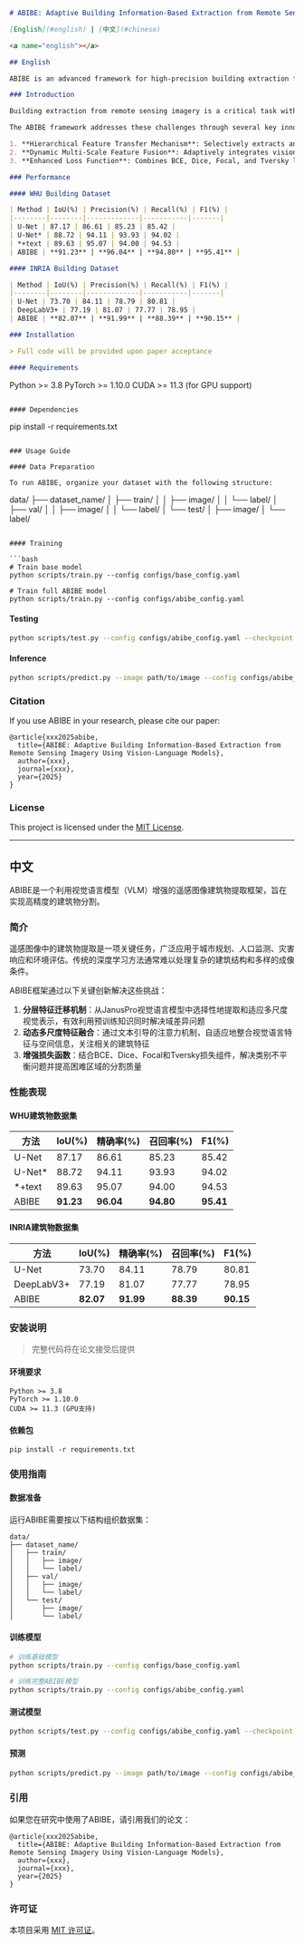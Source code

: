```markdown
# ABIBE: Adaptive Building Information-Based Extraction from Remote Sensing Imagery Using Vision-Language Models

[English](#english) | [中文](#chinese)

<a name="english"></a>

## English

ABIBE is an advanced framework for high-precision building extraction from remote sensing imagery, leveraging vision-language models (VLMs) to enhance feature representation and segmentation accuracy.

### Introduction

Building extraction from remote sensing imagery is a critical task with applications in urban planning, population monitoring, disaster response, and environmental assessment. Traditional deep learning approaches often struggle with complex building structures and diverse imaging conditions.

The ABIBE framework addresses these challenges through several key innovations:

1. **Hierarchical Feature Transfer Mechanism**: Selectively extracts and adapts multi-scale visual representations from the JanusPro vision-language model, effectively leveraging pre-trained knowledge while addressing domain gaps
2. **Dynamic Multi-Scale Feature Fusion**: Adaptively integrates vision-language features with spatial information using text-guided attention to focus on relevant building characteristics
3. **Enhanced Loss Function**: Combines BCE, Dice, Focal, and Tversky loss components to address class imbalance and improve segmentation quality in challenging regions

### Performance

#### WHU Building Dataset

| Method | IoU(%) | Precision(%) | Recall(%) | F1(%) |
|--------|--------|-------------|-----------|-------|
| U-Net | 87.17 | 86.61 | 85.23 | 85.42 |
| U-Net* | 88.72 | 94.11 | 93.93 | 94.02 |
| *+text | 89.63 | 95.07 | 94.00 | 94.53 |
| ABIBE | **91.23** | **96.04** | **94.80** | **95.41** |

#### INRIA Building Dataset

| Method | IoU(%) | Precision(%) | Recall(%) | F1(%) |
|--------|--------|-------------|-----------|-------|
| U-Net | 73.70 | 84.11 | 78.79 | 80.81 |
| DeepLabV3+ | 77.19 | 81.07 | 77.77 | 78.95 |
| ABIBE | **82.07** | **91.99** | **88.39** | **90.15** |

### Installation

> Full code will be provided upon paper acceptance

#### Requirements

```
Python >= 3.8
PyTorch >= 1.10.0
CUDA >= 11.3 (for GPU support)
```

#### Dependencies

```
pip install -r requirements.txt
```

### Usage Guide

#### Data Preparation

To run ABIBE, organize your dataset with the following structure:

```
data/
├── dataset_name/
│   ├── train/
│   │   ├── image/
│   │   └── label/
│   ├── val/
│   │   ├── image/
│   │   └── label/
│   └── test/
│       ├── image/
│       └── label/
```

#### Training

```bash
# Train base model
python scripts/train.py --config configs/base_config.yaml

# Train full ABIBE model
python scripts/train.py --config configs/abibe_config.yaml
```

#### Testing

```bash
python scripts/test.py --config configs/abibe_config.yaml --checkpoint path/to/checkpoint
```

#### Inference

```bash
python scripts/predict.py --image path/to/image --config configs/abibe_config.yaml --checkpoint path/to/checkpoint
```

### Citation

If you use ABIBE in your research, please cite our paper:

```
@article{xxx2025abibe,
  title={ABIBE: Adaptive Building Information-Based Extraction from Remote Sensing Imagery Using Vision-Language Models},
  author={xxx},
  journal={xxx},
  year={2025}
}
```

### License

This project is licensed under the [MIT License](LICENSE).


---

<a name="chinese"></a>

## 中文

ABIBE是一个利用视觉语言模型（VLM）增强的遥感图像建筑物提取框架，旨在实现高精度的建筑物分割。

### 简介

遥感图像中的建筑物提取是一项关键任务，广泛应用于城市规划、人口监测、灾害响应和环境评估。传统的深度学习方法通常难以处理复杂的建筑结构和多样的成像条件。

ABIBE框架通过以下关键创新解决这些挑战：

1. **分层特征迁移机制**：从JanusPro视觉语言模型中选择性地提取和适应多尺度视觉表示，有效利用预训练知识同时解决域差异问题
2. **动态多尺度特征融合**：通过文本引导的注意力机制，自适应地整合视觉语言特征与空间信息，关注相关的建筑特征
3. **增强损失函数**：结合BCE、Dice、Focal和Tversky损失组件，解决类别不平衡问题并提高困难区域的分割质量

### 性能表现

#### WHU建筑物数据集

| 方法 | IoU(%) | 精确率(%) | 召回率(%) | F1(%) |
|------|--------|----------|----------|-------|
| U-Net | 87.17 | 86.61 | 85.23 | 85.42 |
| U-Net* | 88.72 | 94.11 | 93.93 | 94.02 |
| *+text | 89.63 | 95.07 | 94.00 | 94.53 |
| ABIBE | **91.23** | **96.04** | **94.80** | **95.41** |

#### INRIA建筑物数据集

| 方法 | IoU(%) | 精确率(%) | 召回率(%) | F1(%) |
|------|--------|----------|----------|-------|
| U-Net | 73.70 | 84.11 | 78.79 | 80.81 |
| DeepLabV3+ | 77.19 | 81.07 | 77.77 | 78.95 |
| ABIBE | **82.07** | **91.99** | **88.39** | **90.15** |

### 安装说明

> 完整代码将在论文接受后提供

#### 环境要求

```
Python >= 3.8
PyTorch >= 1.10.0
CUDA >= 11.3 (GPU支持)
```

#### 依赖包

```
pip install -r requirements.txt
```

### 使用指南

#### 数据准备

运行ABIBE需要按以下结构组织数据集：

```
data/
├── dataset_name/
│   ├── train/
│   │   ├── image/
│   │   └── label/
│   ├── val/
│   │   ├── image/
│   │   └── label/
│   └── test/
│       ├── image/
│       └── label/
```

#### 训练模型

```bash
# 训练基础模型
python scripts/train.py --config configs/base_config.yaml

# 训练完整ABIBE模型
python scripts/train.py --config configs/abibe_config.yaml
```

#### 测试模型

```bash
python scripts/test.py --config configs/abibe_config.yaml --checkpoint path/to/checkpoint
```

#### 预测

```bash
python scripts/predict.py --image path/to/image --config configs/abibe_config.yaml --checkpoint path/to/checkpoint
```

### 引用

如果您在研究中使用了ABIBE，请引用我们的论文：

```
@article{xxx2025abibe,
  title={ABIBE: Adaptive Building Information-Based Extraction from Remote Sensing Imagery Using Vision-Language Models},
  author={xxx},
  journal={xxx},
  year={2025}
}
```

### 许可证

本项目采用 [MIT 许可证](LICENSE)。

```

